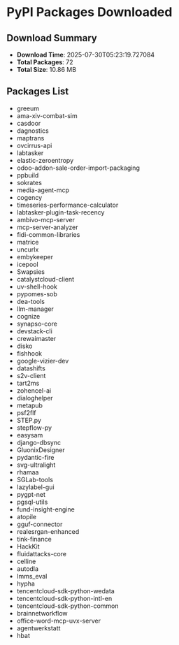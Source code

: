 # PyPI Packages Downloaded

## Download Summary
- **Download Time**: 2025-07-30T05:23:19.727084
- **Total Packages**: 72
- **Total Size**: 10.86 MB

## Packages List
- greeum
- ama-xiv-combat-sim
- casdoor
- dagnostics
- maptrans
- ovcirrus-api
- labtasker
- elastic-zeroentropy
- odoo-addon-sale-order-import-packaging
- ppbuild
- sokrates
- media-agent-mcp
- cogency
- timeseries-performance-calculator
- labtasker-plugin-task-recency
- ambivo-mcp-server
- mcp-server-analyzer
- fidi-common-libraries
- matrice
- uncurlx
- embykeeper
- icepool
- Swapsies
- catalystcloud-client
- uv-shell-hook
- pypomes-sob
- dea-tools
- llm-manager
- cognize
- synapso-core
- devstack-cli
- crewaimaster
- disko
- fishhook
- google-vizier-dev
- datashifts
- s2v-client
- tart2ms
- zohencel-ai
- dialoghelper
- metapub
- psf2flf
- STEP.py
- stepflow-py
- easysam
- django-dbsync
- GluonixDesigner
- pydantic-fire
- svg-ultralight
- rhamaa
- SGLab-tools
- lazylabel-gui
- pygpt-net
- pgsql-utils
- fund-insight-engine
- atopile
- gguf-connector
- realesrgan-enhanced
- tink-finance
- HackKit
- fluidattacks-core
- celline
- autodla
- lmms_eval
- hypha
- tencentcloud-sdk-python-wedata
- tencentcloud-sdk-python-intl-en
- tencentcloud-sdk-python-common
- brainnetworkflow
- office-word-mcp-uvx-server
- agentwerkstatt
- hbat
